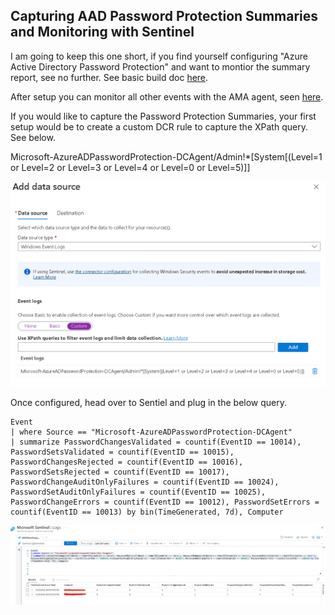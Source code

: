 ## Capturing AAD Password Protection Summaries and Monitoring with Sentinel ##

I am going to keep this one short, if you find yourself configuring "Azure Active Directory Password Protection" and want to montior the summary report, see no further. See basic build doc [here](https://learn.microsoft.com/en-us/azure/active-directory/authentication/howto-password-ban-bad-on-premises-operations). 

After setup you can monitor all other events with the AMA agent, seen [here](https://learn.microsoft.com/en-us/azure/active-directory/authentication/howto-password-ban-bad-on-premises-monitor).

If you would like to capture the Password Protection Summaries, your first setup would be to create a custom DCR rule to capture the XPath query. See below.

Microsoft-AzureADPasswordProtection-DCAgent/Admin!*[System[(Level=1 or Level=2 or Level=3 or Level=4 or Level=0 or Level=5)]]

![](https://github.com/Cyberlorians/uploadedimages/blob/main/AADPassDCR.png)

Once configured, head over to Sentiel and plug in the below query.


```
Event
| where Source == "Microsoft-AzureADPasswordProtection-DCAgent"
| summarize PasswordChangesValidated = countif(EventID == 10014), PasswordSetsValidated = countif(EventID == 10015), PasswordChangesRejected = countif(EventID == 10016), PasswordSetsRejected = countif(EventID == 10017), PasswordChangeAuditOnlyFailures = countif(EventID == 10024), PasswordSetAuditOnlyFailures = countif(EventID == 10025), PasswordChangeErrors = countif(EventID == 10012), PasswordSetErrors = countif(EventID == 10013) by bin(TimeGenerated, 7d), Computer
```

![](https://github.com/Cyberlorians/uploadedimages/blob/main/AADPassDCR2.png)







